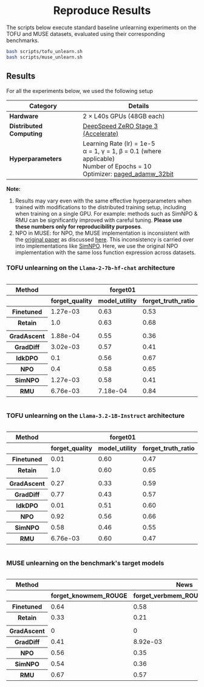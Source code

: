 <div align="center">

# Reproduce Results

</div>

The scripts below execute standard baseline unlearning experiments on the TOFU and MUSE datasets, evaluated using their corresponding benchmarks. 
```bash
bash scripts/tofu_unlearn.sh
bash scripts/muse_unlearn.sh
```

## Results



For all the experiments below, we used the following setup

| **Category**            | **Details** |
|-------------------------|------------|
| **Hardware**           | 2 × L40s GPUs (48GB each) |
| **Distributed Computing** | [DeepSpeed ZeRO Stage 3 (Accelerate)](https://huggingface.co/docs/accelerate/en/usage_guides/deepspeed) |
| **Hyperparameters**    | Learning Rate (lr) = 1e-5 <br> α = 1, γ = 1, β = 0.1 (where applicable) <br> Number of Epochs = 10 <br> Optimizer: [paged_adamw_32bit](https://huggingface.co/docs/bitsandbytes/main/en/reference/optim/adamw#bitsandbytes.optim.PagedAdamW) |

__Note:__ 
1. Results may vary even with the same effective hyperparameters when trained with modifications to the distributed training setup, including when training on a single GPU. For example: methods such as SimNPO & RMU can be significantly improved with careful tuning. **Please use these numbers only for reproducibility purposes**.
2. NPO in MUSE: for NPO, the MUSE implementation is inconsistent with the [original paper](https://github.com/licong-lin/negative-preference-optimization) as discussed [here]( https://github.com/jaechan-repo/muse_bench/issues/2). This inconsistency is carried over into implementations like [SimNPO](https://github.com/OPTML-Group/Unlearn-Simple/issues/5). Here, we use the original NPO implementation with the same loss function expression across datasets.



### TOFU unlearning on the `Llama-2-7b-hf-chat` architecture

<div style="overflow-x: auto; max-width: 100%;"t>
<table class="dataframe">
  <thead>
    <tr>
      <th>Method</th>
      <th style="text-align: center;" colspan="3" halign="left">forget01</th>
      <th style="text-align: center;" colspan="3" halign="left">forget05</th>
      <th style="text-align: center;" colspan="3" halign="left">forget10</th>
    </tr>
    <tr>
      <th></th>
      <th>forget_quality</th>
      <th>model_utility</th>
      <th>forget_truth_ratio</th>
      <th>forget_quality</th>
      <th>model_utility</th>
      <th>forget_truth_ratio</th>
      <th>forget_quality</th>
      <th>model_utility</th>
      <th>forget_truth_ratio</th>
    </tr>
  </thead>
  <tbody>
    <tr>
      <th>Finetuned</th>
      <td>1.27e-03</td>
      <td>0.63</td>
      <td>0.53</td>
      <td>1.33e-13</td>
      <td>0.63</td>
      <td>0.51</td>
      <td>4.35e-25</td>
      <td>0.63</td>
      <td>0.52</td>
    </tr>
    <tr>
      <th>Retain</th>
      <td>1.0</td>
      <td>0.63</td>
      <td>0.68</td>
      <td>1.0</td>
      <td>0.63</td>
      <td>0.67</td>
      <td>1.0</td>
      <td>0.61</td>
      <td>0.68</td>
    </tr colspan=20>
    <tr>
      <td colspan="20"> </td>
    </tr>
    <tr>
      <th>GradAscent</th>
      <td>1.88e-04</td>
      <td>0.55</td>
      <td>0.36</td>
      <td>1.94e-119</td>
      <td>0.00e+00</td>
      <td>8.82e-96</td>
      <td>1.06e-239</td>
      <td>0.00e+00</td>
      <td>2.21e-32</td>
    </tr>
    <tr>
      <th>GradDiff</th>
      <td>3.02e-03</td>
      <td>0.57</td>
      <td>0.41</td>
      <td>1.94e-119</td>
      <td>0.56</td>
      <td>4.14e-95</td>
      <td>1.80e-229</td>
      <td>0.58</td>
      <td>1.46e-07</td>
    </tr>
    <tr>
      <th>IdkDPO</th>
      <td>0.1</td>
      <td>0.56</td>
      <td>0.67</td>
      <td>4.02e-06</td>
      <td>0.04</td>
      <td>0.67</td>
      <td>5.42e-13</td>
      <td>0.04</td>
      <td>0.64</td>
    </tr>
    <tr>
      <th>NPO</th>
      <td>0.4</td>
      <td>0.58</td>
      <td>0.65</td>
      <td>0.09</td>
      <td>0.53</td>
      <td>0.71</td>
      <td>0.42</td>
      <td>0.54</td>
      <td>0.73</td>
    </tr>
    <tr>
      <th>SimNPO</th>
      <td>1.27e-03</td>
      <td>0.58</td>
      <td>0.41</td>
      <td>1.06e-106</td>
      <td>0.6</td>
      <td>3.94e-05</td>
      <td>1.47e-198</td>
      <td>0.6</td>
      <td>3.17e-04</td>
    </tr>
    <tr>
      <th>RMU</th>
      <td>6.76e-03</td>
      <td>7.18e-04</td>
      <td>0.84</td>
      <td>1.21e-10</td>
      <td>0</td>
      <td>0.81</td>
      <td>1.18e-17</td>
      <td>0</td>
      <td>0.8</td>
  </tbody>
</table>
</div>


### TOFU unlearning on the `Llama-3.2-1B-Instruct` architecture

<div style="overflow-x: auto; max-width: 100%;">
<table class="dataframe">
  <thead>
    <tr>
      <th>Method</th>
      <th style="text-align: center;" colspan="3" halign="left">forget01</th>
      <th style="text-align: center;" colspan="3" halign="left">forget05</th>
      <th style="text-align: center;" colspan="3" halign="left">forget10</th>
    </tr>
    <tr>
      <th></th>
      <th>forget_quality</th>
      <th>model_utility</th>
      <th>forget_truth_ratio</th>
      <th>forget_quality</th>
      <th>model_utility</th>
      <th>forget_truth_ratio</th>
      <th>forget_quality</th>
      <th>model_utility</th>
      <th>forget_truth_ratio</th>
    </tr>
  </thead>
  <tbody>
    <tr>
      <th>Finetuned</th>
      <td>0.01</td>
      <td>0.60</td>
      <td>0.47</td>
      <td>2.96e-13</td>
      <td>0.6</td>
      <td>0.47</td>
      <td>8.08e-22</td>
      <td>0.6</td>
      <td>0.48</td>
    </tr>
    <tr>
      <th>Retain</th>
      <td>1.0</td>
      <td>0.60</td>
      <td>0.65</td>
      <td>1.0</td>
      <td>0.6</td>
      <td>0.63</td>
      <td>1.0</td>
      <td>0.59</td>
      <td>0.63</td>
    </tr>
    <tr>
      <td colspan="20"> </td>
    </tr>
    <tr>
      <th>GradAscent</th>
      <td>0.27</td>
      <td>0.33</td>
      <td>0.59</td>
      <td>1.94e-119</td>
      <td>0</td>
      <td>2.52e-23</td>
      <td>1.06e-239</td>
      <td>0</td>
      <td>2.25e-18</td>
    </tr>
    <tr>
      <th>GradDiff</th>
      <td>0.77</td>
      <td>0.43</td>
      <td>0.57</td>
      <td>1.94e-119</td>
      <td>0.53</td>
      <td>3.87e-34</td>
      <td>1.06e-239</td>
      <td>0.49</td>
      <td>3.53e-27</td>
    </tr>
    <tr>
      <th>IdkDPO</th>
      <td>0.01</td>
      <td>0.51</td>
      <td>0.60</td>
      <td>1.12e-05</td>
      <td>0.07</td>
      <td>0.62</td>
      <td>4.64e-12</td>
      <td>0.23</td>
      <td>0.6</td>
    </tr>
    <tr>
      <th>NPO</th>
      <td>0.92</td>
      <td>0.56</td>
      <td>0.66</td>
      <td>0.14</td>
      <td>0.45</td>
      <td>0.7</td>
      <td>0.02</td>
      <td>0.46</td>
      <td>0.7</td>
    </tr>
    <tr>
      <th>SimNPO</th>
      <td>0.58</td>
      <td>0.46</td>
      <td>0.55</td>
      <td>5.01e-100</td>
      <td>0.58</td>
      <td>4.19e-03</td>
      <td>2.47e-203</td>
      <td>0.54</td>
      <td>1.07e-05</td>
    </tr>
    <tr>
      <th>RMU</th>
      <td>6.76e-03</td>
      <td>0.60</td>
      <td>0.47</td>
      <td>2.89e-11</td>
      <td>0.6</td>
      <td>0.47</td>
      <td>0.32</td>
      <td>0.59</td>
      <td>0.64</td>
    </tr>
  </tbody>
</table>
</div>


### MUSE unlearning on the benchmark's target models

<div style="overflow-x: auto; max-width: 100%;">
<table class="dataframe">
  <thead>
    <tr>
      <th style="text-align: center;">Method</th>
      <th style="text-align: center;" colspan="4" halign="left">News</th>
      <th style="text-align: center;" colspan="4" halign="left">Books</th>
    </tr>
    <tr>
      <th></th>
      <th>forget_knowmem_ROUGE</th>
      <th>forget_verbmem_ROUGE</th>
      <th>privleak</th>
      <th>retain_knowmem_ROUGE</th>
      <th>forget_knowmem_ROUGE</th>
      <th>forget_verbmem_ROUGE</th>
      <th>privleak</th>
      <th>retain_knowmem_ROUGE</th>
    </tr>
  </thead>
  <tbody>
    <tr>
      <th>Finetuned</th>
      <td>0.64</td>
      <td>0.58</td>
      <td>-99.81</td>
      <td>0.55</td>
      <td>0.47</td>
      <td>1.0</td>
      <td>-57.26</td>
      <td>0.69</td>
    </tr>
    <tr>
      <th>Retain</th>
      <td>0.33</td>
      <td>0.21</td>
      <td>0</td>
      <td>0.56</td>
      <td>0.3</td>
      <td>0.14</td>
      <td>0</td>
      <td>0.69</td>
    </tr>
    <tr>
      <td colspan="20"> </td>
    </tr>
    <tr>
      <th>GradAscent</th>
      <td>0</td>
      <td>0</td>
      <td>52.11</td>
      <td>0</td>
      <td>0</td>
      <td>0</td>
      <td>-0.67</td>
      <td>0</td>
    </tr>
    <tr>
      <th>GradDiff</th>
      <td>0.41</td>
      <td>8.92e-03</td>
      <td>93.23</td>
      <td>0.37</td>
      <td>0.18</td>
      <td>0.16</td>
      <td>-37.79</td>
      <td>0.3</td>
    </tr>
    <tr>
      <th>NPO</th>
      <td>0.56</td>
      <td>0.35</td>
      <td>-86.00</td>
      <td>0.51</td>
      <td>0.32</td>
      <td>0.84</td>
      <td>-54.24</td>
      <td>0.55</td>
    </tr>
    <tr>
      <th>SimNPO</th>
      <td>0.54</td>
      <td>0.36</td>
      <td>-86.11</td>
      <td>0.51</td>
      <td>0.32</td>
      <td>0.84</td>
      <td>-54.26</td>
      <td>0.54</td>
    </tr>
    <tr>
      <th>RMU</th>
      <td>0.67</td>
      <td>0.57</td>
      <td>-99.81</td>
      <td>0.56</td>
      <td>0.47</td>
      <td>1.0</td>
      <td>-57.35</td>
      <td>0.67</td>
    </tr>
  </tbody>
</table>
</div>